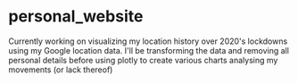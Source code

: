 # personal_website
Currently working on visualizing my location history over 2020's lockdowns using my Google location data. I'll be transforming the data and removing all personal details before using plotly to create various charts analysing my movements (or lack thereof)


